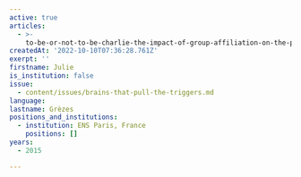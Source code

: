 ```yaml
---
active: true
articles:
  - >-
    to-be-or-not-to-be-charlie-the-impact-of-group-affiliation-on-the-processing-of-others-emitted-social-signals
createdAt: '2022-10-10T07:36:28.761Z'
exerpt: ''
firstname: Julie
is_institution: false
issue:
  - content/issues/brains-that-pull-the-triggers.md
language:
lastname: Grèzes
positions_and_institutions: 
  - institution: ENS Paris, France
    positions: []
years:
  - 2015

---
```

